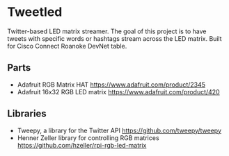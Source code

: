 # Tweetled
Twitter-based LED matrix streamer. The goal of this project is to have tweets with specific words or hashtags stream across the LED matrix. Built for Cisco Connect Roanoke DevNet table.

## Parts
- Adafruit RGB Matrix HAT
https://www.adafruit.com/product/2345
- Adafruit 16x32 RGB LED matrix
https://www.adafruit.com/product/420

## Libraries
- Tweepy, a library for the Twitter API https://github.com/tweepy/tweepy
- Henner Zeller library for controlling RGB matrices https://github.com/hzeller/rpi-rgb-led-matrix
